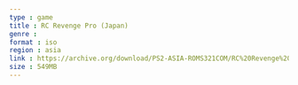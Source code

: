 ```yaml
---
type : game
title : RC Revenge Pro (Japan)
genre : 
format : iso
region : asia
link : https://archive.org/download/PS2-ASIA-ROMS321COM/RC%20Revenge%20Pro%20%28Japan%29.7z
size : 549MB
---
```

